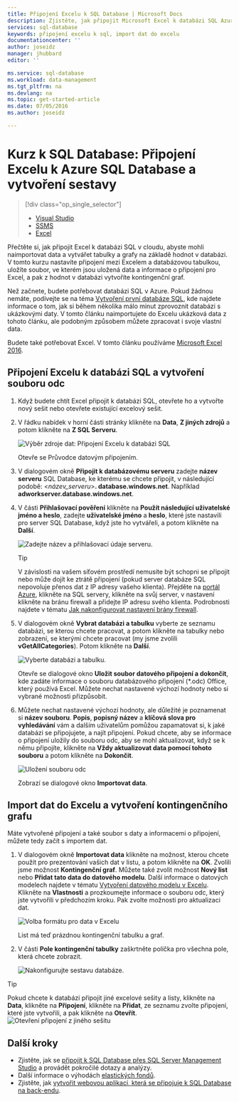 ```yaml
---
title: Připojení Excelu k SQL Database | Microsoft Docs
description: Zjistěte, jak připojit Microsoft Excel k databázi SQL Azure v cloudu. Naimportujte si data do Excelu, kde můžete data dále zkoumat a vytvářet z nich sestavy.
services: sql-database
keywords: připojení excelu k sql, import dat do excelu
documentationcenter: ''
author: joseidz
manager: jhubbard
editor: ''

ms.service: sql-database
ms.workload: data-management
ms.tgt_pltfrm: na
ms.devlang: na
ms.topic: get-started-article
ms.date: 07/05/2016
ms.author: joseidz

---
```

# Kurz k SQL Database: Připojení Excelu k Azure SQL Database a vytvoření sestavy
> [!div class="op_single_selector"]
> * [Visual Studio](sql-database-connect-query.md)
> * [SSMS](sql-database-connect-query-ssms.md)
> * [Excel](sql-database-connect-excel.md)
> 
> 

Přečtěte si, jak připojit Excel k databázi SQL v cloudu, abyste mohli naimportovat data a vytvářet tabulky a grafy na základě hodnot v databázi. V tomto kurzu nastavíte připojení mezi Excelem a databázovou tabulkou, uložíte soubor, ve kterém jsou uložená data a informace o připojení pro Excel, a pak z hodnot v databázi vytvoříte kontingenční graf.

Než začnete, budete potřebovat databázi SQL v Azure. Pokud žádnou nemáte, podívejte se na téma [Vytvoření první databáze SQL](sql-database-get-started.md), kde najdete informace o tom, jak si během několika málo minut zprovoznit databázi s ukázkovými daty. V tomto článku naimportujete do Excelu ukázková data z tohoto článku, ale podobným způsobem můžete zpracovat i svoje vlastní data.

Budete také potřebovat Excel. V tomto článku používáme [Microsoft Excel 2016](https://products.office.com/en-US/).

## Připojení Excelu k databázi SQL a vytvoření souboru odc
1. Když budete chtít Excel připojit k databázi SQL, otevřete ho a vytvořte nový sešit nebo otevřete existující excelový sešit.
2. V řádku nabídek v horní části stránky klikněte na **Data**, **Z jiných zdrojů** a potom klikněte na **Z SQL Serveru**.
   
   ![Výběr zdroje dat: Připojení Excelu k databázi SQL](./media/sql-database-connect-excel/excel_data_source.png)
   
   Otevře se Průvodce datovým připojením.
3. V dialogovém okně **Připojit k databázovému serveru** zadejte **název serveru** SQL Database, ke kterému se chcete připojit, v následující podobě: <*název_serveru*>**. database.windows.net**. Například **adworkserver.database.windows.net**.
4. V části **Přihlašovací pověření** klikněte na **Použít následující uživatelské jméno a heslo**, zadejte **uživatelské jméno** a **heslo**, které jste nastavili pro server SQL Database, když jste ho vytvářeli, a potom klikněte na **Další**.
   
   ![Zadejte název a přihlašovací údaje serveru.](./media/sql-database-connect-excel/connect-to-server.png)
   
   > [!TIP]
   > V závislosti na vašem síťovém prostředí nemusíte být schopni se připojit nebo může dojít ke ztrátě připojení (pokud server databáze SQL nepovoluje přenos dat z IP adresy vašeho klienta). Přejděte na [portál Azure](https://portal.azure.com/), klikněte na SQL servery, klikněte na svůj server, v nastavení klikněte na bránu firewall a přidejte IP adresu svého klienta. Podrobnosti najdete v tématu [Jak nakonfigurovat nastavení brány firewall](sql-database-configure-firewall-settings.md).
   > 
   > 
5. V dialogovém okně **Vybrat databázi a tabulku** vyberte ze seznamu databázi, se kterou chcete pracovat, a potom klikněte na tabulky nebo zobrazení, se kterými chcete pracovat (my jsme zvolili **vGetAllCategories**). Potom klikněte na **Další**.
   
    ![Vyberte databázi a tabulku.](./media/sql-database-connect-excel/select-database-and-table.png)
   
    Otevře se dialogové okno **Uložit soubor datového připojení a dokončit**, kde zadáte informace o souboru databázového připojení (*.odc) Office, který používá Excel. Můžete nechat nastavené výchozí hodnoty nebo si vybrané možnosti přizpůsobit.
6. Můžete nechat nastavené výchozí hodnoty, ale důležité je poznamenat si **název souboru**. **Popis**, **popisný název** a **klíčová slova pro vyhledávání** vám a dalším uživatelům pomůžou zapamatovat si, k jaké databázi se připojujete, a najít připojení. Pokud chcete, aby se informace o připojení uložily do souboru odc, aby se mohl aktualizovat, když se k němu připojíte, klikněte na **Vždy aktualizovat data pomocí tohoto souboru** a potom klikněte na **Dokončit**.
   
    ![Uložení souboru odc](./media/sql-database-connect-excel/save-odc-file.png)
   
    Zobrazí se dialogové okno **Importovat data**.

## Import dat do Excelu a vytvoření kontingenčního grafu
Máte vytvořené připojení a také soubor s daty a informacemi o připojení, můžete tedy začít s importem dat.

1. V dialogovém okně **Importovat data** klikněte na možnost, kterou chcete použít pro prezentování vašich dat v listu, a potom klikněte na **OK**. Zvolili jsme možnost **Kontingenční graf**. Můžete také zvolit možnost **Nový list** nebo **Přidat tato data do datového modelu**. Další informace o datových modelech najdete v tématu [Vytvoření datového modelu v Excelu](https://support.office.com/article/Create-a-Data-Model-in-Excel-87E7A54C-87DC-488E-9410-5C75DBCB0F7B). Klikněte na **Vlastnosti** a prozkoumejte informace o souboru odc, který jste vytvořili v předchozím kroku. Pak zvolte možnosti pro aktualizaci dat.
   
    ![Volba formátu pro data v Excelu](./media/sql-database-connect-excel/import-data.png)
   
    List má teď prázdnou kontingenční tabulku a graf.
2. V části **Pole kontingenční tabulky** zaškrtněte políčka pro všechna pole, která chcete zobrazit.
   
    ![Nakonfigurujte sestavu databáze.](./media/sql-database-connect-excel/power-pivot-results.png)

> [!TIP]
> Pokud chcete k databázi připojit jiné excelové sešity a listy, klikněte na **Data**, klikněte na **Připojení**, klikněte na **Přidat**, ze seznamu zvolte připojení, které jste vytvořili, a pak klikněte na **Otevřít**.
> ![Otevření připojení z jiného sešitu](./media/sql-database-connect-excel/open-from-another-workbook.png)
> 
> 

## Další kroky
* Zjistěte, jak se [připojit k SQL Database přes SQL Server Management Studio](sql-database-connect-query-ssms.md) a provádět pokročilé dotazy a analýzy.
* Další informace o výhodách [elastických fondů](sql-database-elastic-pool.md).
* Zjistěte, jak [vytvořit webovou aplikaci, která se připojuje k SQL Database na back-endu](../app-service-web/web-sites-dotnet-deploy-aspnet-mvc-app-membership-oauth-sql-database.md).

<!--HONumber=Sep16_HO3-->


